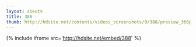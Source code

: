 ```yaml
---
layout: sieutv
title: 388
thumb: http://hdsite.net/contents/videos_screenshots/0/388/preview_360p.mp4.jpg
---
```

{% include iframe src='http://hdsite.net/embed/388' %}
 
